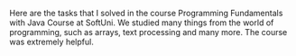 Here are the tasks that I solved in the course Programming Fundamentals with Java Course at SoftUni. We studied many things from the world of programming, such as arrays, text processing and many more. The course was extremely helpful.